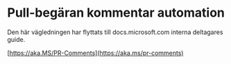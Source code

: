 # <a name="pull-request-comment-automation"></a>Pull-begäran kommentar automation

Den här vägledningen har flyttats till docs.microsoft.com interna deltagares guide.

[https://aka.MS/PR-Comments](https://aka.ms/pr-comments)
